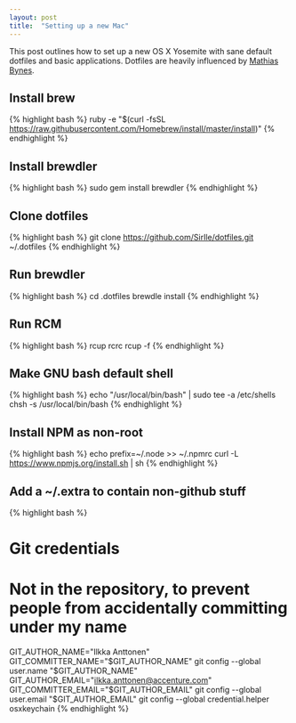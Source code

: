 ```yaml
---
layout: post
title:  "Setting up a new Mac"
---
```

This post outlines how to set up a new OS X Yosemite with sane default dotfiles and basic applications. Dotfiles are heavily influenced by [Mathias Bynes](https://github.com/mathiasbynens/dotfiles).

## Install brew

{% highlight bash %}
ruby -e "$(curl -fsSL https://raw.githubusercontent.com/Homebrew/install/master/install)"
{% endhighlight %}

## Install brewdler

{% highlight bash %}
sudo gem install brewdler
{% endhighlight %}

## Clone dotfiles

{% highlight bash %}
git clone https://github.com/SirIle/dotfiles.git ~/.dotfiles
{% endhighlight %}

## Run brewdler

{% highlight bash %}
cd .dotfiles
brewdle install
{% endhighlight %}

## Run RCM

{% highlight bash %}
rcup rcrc
rcup -f
{% endhighlight %}

## Make GNU bash default shell

{% highlight bash %}
echo "/usr/local/bin/bash" | sudo tee -a /etc/shells
chsh -s /usr/local/bin/bash
{% endhighlight %}

## Install NPM as non-root

{% highlight bash %}
echo prefix=~/.node >> ~/.npmrc
curl -L https://www.npmjs.org/install.sh | sh
{% endhighlight %}

## Add a ~/.extra to contain non-github stuff

{% highlight bash %}
# Git credentials
# Not in the repository, to prevent people from accidentally committing under my name
GIT_AUTHOR_NAME="Ilkka Anttonen"
GIT_COMMITTER_NAME="$GIT_AUTHOR_NAME"
git config --global user.name "$GIT_AUTHOR_NAME"
GIT_AUTHOR_EMAIL="ilkka.anttonen@accenture.com"
GIT_COMMITTER_EMAIL="$GIT_AUTHOR_EMAIL"
git config --global user.email "$GIT_AUTHOR_EMAIL"
git config --global credential.helper osxkeychain
{% endhighlight %}
